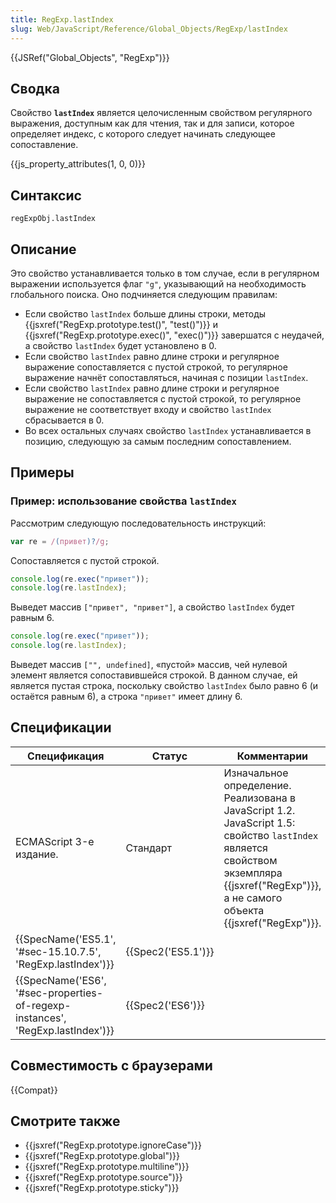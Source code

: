 ```yaml
---
title: RegExp.lastIndex
slug: Web/JavaScript/Reference/Global_Objects/RegExp/lastIndex
---
```


{{JSRef("Global_Objects", "RegExp")}}

## Сводка

Свойство **`lastIndex`** является целочисленным свойством регулярного выражения, доступным как для чтения, так и для записи, которое определяет индекс, с которого следует начинать следующее сопоставление.

{{js_property_attributes(1, 0, 0)}}

## Синтаксис

```
regExpObj.lastIndex
```

## Описание

Это свойство устанавливается только в том случае, если в регулярном выражении используется флаг `"g"`, указывающий на необходимость глобального поиска. Оно подчиняется следующим правилам:

- Если свойство `lastIndex` больше длины строки, методы {{jsxref("RegExp.prototype.test()", "test()")}} и {{jsxref("RegExp.prototype.exec()", "exec()")}} завершатся с неудачей, а свойство `lastIndex` будет установлено в 0.
- Если свойство `lastIndex` равно длине строки и регулярное выражение сопоставляется с пустой строкой, то регулярное выражение начнёт сопоставляться, начиная с позиции `lastIndex`.
- Если свойство `lastIndex` равно длине строки и регулярное выражение не сопоставляется с пустой строкой, то регулярное выражение не соответствует входу и свойство `lastIndex` сбрасывается в 0.
- Во всех остальных случаях свойство `lastIndex` устанавливается в позицию, следующую за самым последним сопоставлением.

## Примеры

### Пример: использование свойства `lastIndex`

Рассмотрим следующую последовательность инструкций:

```js
var re = /(привет)?/g;
```

Сопоставляется с пустой строкой.

```js
console.log(re.exec("привет"));
console.log(re.lastIndex);
```

Выведет массив `["привет", "привет"]`, а свойство `lastIndex` будет равным 6.

```js
console.log(re.exec("привет"));
console.log(re.lastIndex);
```

Выведет массив `["", undefined]`, «пустой» массив, чей нулевой элемент является сопоставившейся строкой. В данном случае, ей является пустая строка, поскольку свойство `lastIndex` было равно 6 (и остаётся равным 6), а строка `"привет"` имеет длину 6.

## Спецификации

| Спецификация                                                                   | Статус             | Комментарии                                                                                                                                                                               |
| ------------------------------------------------------------------------------ | ------------------ | ----------------------------------------------------------------------------------------------------------------------------------------------------------------------------------------- |
| ECMAScript 3-е издание.                                                        | Стандарт           | Изначальное определение. Реализована в JavaScript 1.2. JavaScript 1.5: свойство `lastIndex` является свойством экземпляра {{jsxref("RegExp")}}, а не самого объекта {{jsxref("RegExp")}}. |
| {{SpecName('ES5.1', '#sec-15.10.7.5', 'RegExp.lastIndex')}}                    | {{Spec2('ES5.1')}} |                                                                                                                                                                                           |
| {{SpecName('ES6', '#sec-properties-of-regexp-instances', 'RegExp.lastIndex')}} | {{Spec2('ES6')}}   |                                                                                                                                                                                           |

## Совместимость с браузерами

{{Compat}}

## Смотрите также

- {{jsxref("RegExp.prototype.ignoreCase")}}
- {{jsxref("RegExp.prototype.global")}}
- {{jsxref("RegExp.prototype.multiline")}}
- {{jsxref("RegExp.prototype.source")}}
- {{jsxref("RegExp.prototype.sticky")}}
